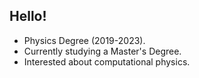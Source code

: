 ## Hello!
  - Physics Degree (2019-2023).
  - Currently studying a Master's Degree.
  - Interested about computational physics. 
